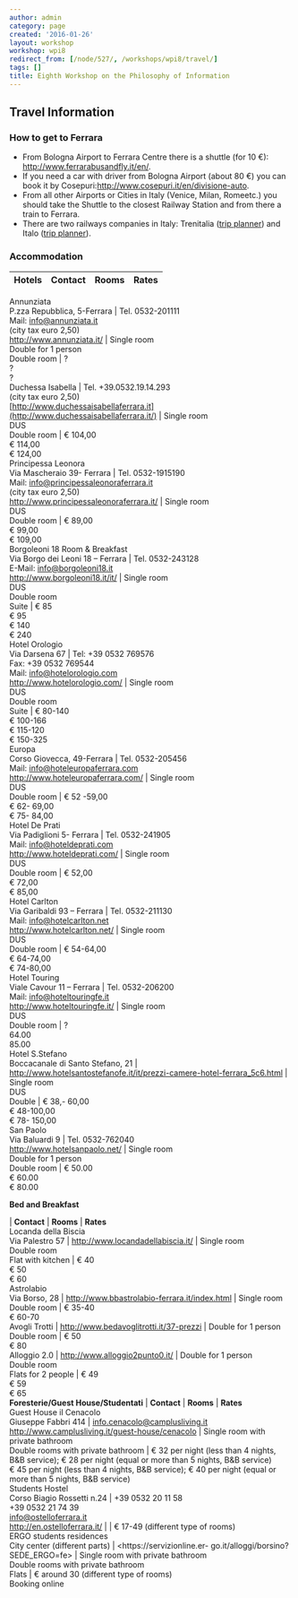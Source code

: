 ```yaml
---
author: admin
category: page
created: '2016-01-26'
layout: workshop
workshop: wpi8
redirect_from: [/node/527/, /workshops/wpi8/travel/]
tags: []
title: Eighth Workshop on the Philosophy of Information
---
```

## Travel Information

### How to get to Ferrara

  * From Bologna Airport to Ferrara Centre there is a shuttle (for 10 €): <http://www.ferrarabusandfly.it/en/>.
  * If you need a car with driver from Bologna Airport (about 80 €) you can book it by Cosepuri:http://www.cosepuri.it/en/divisione-auto.
  * From all other Airports or Cities in Italy (Venice, Milan, Romeetc.) you should take the Shuttle to the closest Railway Station and from there a train to Ferrara.
  * There are two railways companies in Italy: Trenitalia ([trip planner](http://www.trenitalia.com/tcom-en)) and Italo ([trip planner](http://www.italotreno.it/?sc_lang=en)).

### Accommodation

**Hotels** | **Contact** | **Rooms** | **Rates**  
---|---|---|---  
Annunziata  
P.zza Repubblica, 5-Ferrara | Tel. 0532-201111  
Mail: [info@annunziata.it](mailto:info@annunziata.it)  
(city tax euro 2,50)  
<http://www.annunziata.it/> | Single room  
Double for 1 person  
Double room | ?  
?  
?  
Duchessa Isabella | Tel. +39.0532.19.14.293  
(city tax euro 2,50)  
[http://www.duchessaisabellaferrara.it](http://www.duchessaisabellaferrara.it/)
| Single room  
DUS  
Double room | € 104,00  
€ 114,00  
€ 124,00  
Principessa Leonora  
Via Mascheraio 39- Ferrara | Tel. 0532-1915190  
Mail:
[info@principessaleonoraferrara.it](mailto:info@principessaleonoraferrara.it)  
(city tax euro 2,50)  
<http://www.principessaleonoraferrara.it/> | Single room  
DUS  
Double room | € 89,00  
€ 99,00  
€ 109,00  
Borgoleoni 18 Room & Breakfast  
Via Borgo dei Leoni 18 – Ferrara | Tel. 0532-243128  
E-Mail: [info@borgoleoni18.it](mailto:info@borgoleoni18.it)  
<http://www.borgoleoni18.it/it/> | Single room  
DUS  
Double room  
Suite | € 85  
€ 95  
€ 140  
€ 240  
Hotel Orologio  
Via Darsena 67 | Tel: +39 0532 769576  
Fax: +39 0532 769544  
Mail: [info@hotelorologio.com](mailto:info@hotelorologio.com)  
<http://www.hotelorologio.com/> | Single room  
DUS  
Double room  
Suite | € 80-140  
€ 100-166  
€ 115-120  
€ 150-325  
Europa  
Corso Giovecca, 49-Ferrara | Tel. 0532-205456  
Mail: [info@hoteleuropaferrara.com](mailto:info@hoteleuropaferrara.com)  
<http://www.hoteleuropaferrara.com/> | Single room  
DUS  
Double room | € 52 -59,00  
€ 62- 69,00  
€ 75- 84,00  
Hotel De Prati  
Via Padiglioni 5- Ferrara | Tel. 0532-241905  
Mail: [info@hoteldeprati.com](mailto:info@hoteldeprati.com)  
<http://www.hoteldeprati.com/> | Single room  
DUS  
Double room | € 52,00  
€ 72,00  
€ 85,00  
Hotel Carlton  
Via Garibaldi 93 – Ferrara | Tel. 0532-211130  
Mail: [info@hotelcarlton.net](mailto:info@hotelcarlton.net)  
<http://www.hotelcarlton.net/> | Single room  
DUS  
Double room | € 54-64,00  
€ 64-74,00  
€ 74-80,00  
Hotel Touring  
Viale Cavour 11 – Ferrara | Tel. 0532-206200  
Mail: [info@hoteltouringfe.it](mailto:info@hoteltouringfe.it)  
<http://www.hoteltouringfe.it/> | Single room  
DUS  
Double room | ?  
64.00  
85.00  
Hotel S.Stefano  
Boccacanale di Santo Stefano, 21 |
<http://www.hotelsantostefanofe.it/it/prezzi-camere-hotel-ferrara_5c6.html> |
Single room  
DUS  
Double | € 38,- 60,00  
€ 48-100,00  
€ 78- 150,00  
San Paolo  
Via Baluardi 9 | Tel. 0532-762040  
<http://www.hotelsanpaolo.net/> | Single room  
Double for 1 person  
Double room | € 50.00  
€ 60.00  
€ 80.00  
  
**Bed and Breakfast**

| **Contact** | **Rooms** | **Rates**  
Locanda della Biscia  
Via Palestro 57 | <http://www.locandadellabiscia.it/> | Single room  
Double room  
Flat with kitchen | € 40  
€ 50  
€ 60  
Astrolabio  
Via Borso, 28 | <http://www.bbastrolabio-ferrara.it/index.html> | Single room  
Double room | € 35-40  
€ 60-70  
Avogli Trotti | <http://www.bedavoglitrotti.it/37-prezzi> | Double for 1
person  
Double room | € 50  
€ 80  
Alloggio 2.0 | <http://www.alloggio2punto0.it/> | Double for 1 person  
Double room  
Flats for 2 people | € 49  
€ 59  
€ 65  
**Foresterie/Guest House/Studentati** | **Contact** | **Rooms** | **Rates**  
Guest House il Cenacolo  
Giuseppe Fabbri 414 |
[info.cenacolo@camplusliving.it](mailto:info.cenacolo@camplusliving.it)  
<http://www.camplusliving.it/guest-house/cenacolo> | Single room with private
bathroom  
Double rooms with private bathroom | € 32 per night (less than 4 nights, B&B
service); € 28 per night (equal or more than 5 nights, B&B service)  
€ 45 per night (less than 4 nights, B&B service); € 40 per night (equal or
more than 5 nights, B&B service)  
Students Hostel  
Corso Biagio Rossetti n.24 | +39 0532 20 11 58  
+39 0532 21 74 39  
[info@ostelloferrara.it](mailto:info@ostelloferrara.it)  
<http://en.ostelloferrara.it/> |   | € 17-49 (different type of rooms)  
ERGO students residences  
City center (different parts) | <https://servizionline.er-
go.it/alloggi/borsino?SEDE_ERGO=fe> | Single room with private bathroom  
Double rooms with private bathroom  
Flats | € around 30 (different type of rooms)  
Booking online

